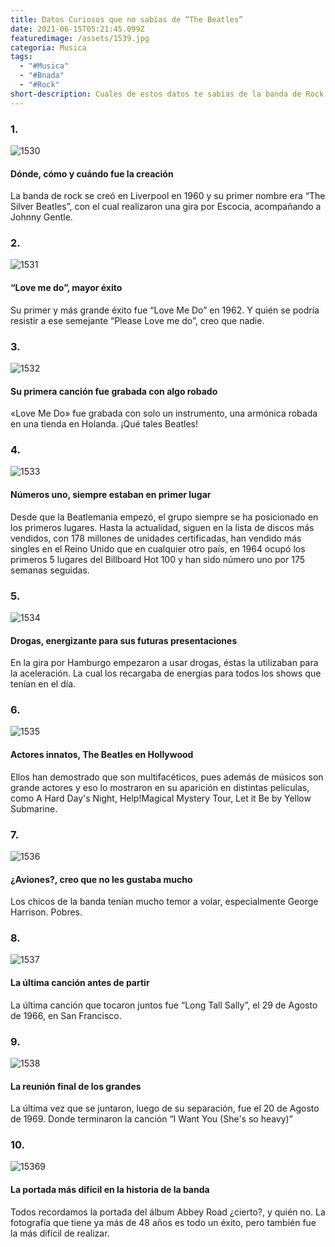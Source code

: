 ```yaml
---
title: Datos Curiosos que no sabías de “The Beatles”
date: 2021-06-15T05:21:45.099Z
featuredimage: /assets/1539.jpg
categoria: Musica
tags:
  - "#Musica"
  - "#Bnada"
  - "#Rock"
short-description: Cuales de estos datos te sabias de la banda de Rock The Beatles
---
```

### 1.

![1530](/assets/1530.jpg "1530")

#### Dónde, cómo y cuándo fue la creación


La banda de rock se creó en Liverpool en 1960 y su primer nombre era “The Silver Beatles”, con el cual realizaron una gira  por Escocia, acompañando a Johnny Gentle.

### 2.

![1531](/assets/1531.jpg "1531")

#### “Love me do”, mayor éxito


Su primer y más grande éxito fue “Love Me Do” en 1962. Y quién se podría resistir a ese semejante “Please Love me do”, creo que nadie.

### 3.

![1532](/assets/1532.jpg "1532")

#### Su primera canción fue grabada con algo robado


«Love Me Do» fue grabada con solo un instrumento, una armónica robada en una tienda en Holanda. ¡Qué tales Beatles! 

### 4.

![1533](/assets/1533.jpg "1533")

#### Números uno, siempre estaban en primer lugar


Desde que la Beatlemania empezó, el grupo siempre se ha posicionado en los primeros lugares. Hasta la actualidad, siguen en la lista de discos más vendidos, con 178 millones de unidades certificadas, han vendido más singles en el Reino Unido que en cualquier otro país, en 1964 ocupó los primeros 5 lugares del Billboard Hot 100 y han sido número uno por  175 semanas seguidas.

### 5.

![1534](/assets/1534.jpg "1534")

#### Drogas, energizante para sus futuras presentaciones


En la gira por Hamburgo empezaron a usar drogas, éstas la utilizaban para la aceleración. La cual los recargaba de energías para todos los shows que tenían en el día.

### 6.

![1535](/assets/1535.jpg "1535")

#### Actores innatos, The Beatles en Hollywood


Ellos han demostrado que son multifacéticos, pues además de músicos son grande actores y eso lo mostraron en su aparición en distintas películas, como A Hard Day's Night, Help!Magical Mystery Tour, Let it Be by Yellow Submarine.

### 7.

![1536](/assets/1536.jpg "1536")

#### ¿Aviones?, creo que no les gustaba mucho


Los chicos de la banda tenían mucho temor a volar, especialmente George Harrison. Pobres.

### 8.

![1537](/assets/1537.jpg "1537")

#### La última canción antes de partir


La última canción que tocaron juntos fue “Long Tall Sally”, el 29 de Agosto de 1966, en San Francisco.

### 9.

![1538](/assets/1538.jpg "1538")

#### La reunión final de los grandes


La última vez que se juntaron, luego de su separación, fue el 20 de Agosto de 1969. Donde terminaron la canción “I Want You (She's so heavy)”

### 10.

![15369](/assets/1539.jpg "1539")

#### La portada más difícil en la historia de la banda


Todos recordamos la portada del álbum Abbey Road ¿cierto?, y quién no. La fotografía que tiene ya más de 48 años es todo un éxito, pero también fue la más difícil de realizar.